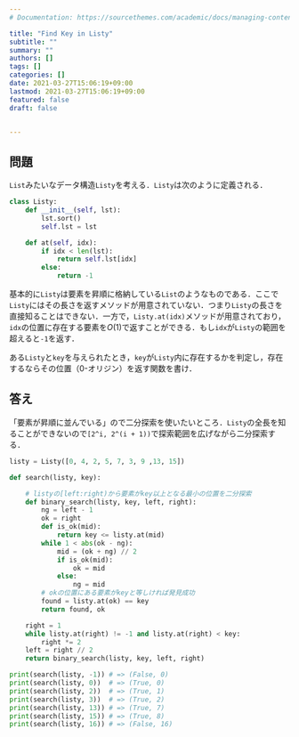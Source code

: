 ```yaml
---
# Documentation: https://sourcethemes.com/academic/docs/managing-content/

title: "Find Key in Listy"
subtitle: ""
summary: ""
authors: []
tags: []
categories: []
date: 2021-03-27T15:06:19+09:00
lastmod: 2021-03-27T15:06:19+09:00
featured: false
draft: false


---
```


## 問題

`List`みたいなデータ構造`Listy`を考える．`Listy`は次のように定義される．

```python
class Listy:
    def __init__(self, lst):
        lst.sort()
        self.lst = lst

    def at(self, idx):
        if idx < len(lst):
            return self.lst[idx]
        else:
            return -1
```

基本的に`Listy`は要素を昇順に格納している`List`のようなものである．ここで`Listy`にはその長さを返すメソッドが用意されていない．つまり`Listy`の長さを直接知ることはできない．一方で，`Listy.at(idx)`メソッドが用意されており，`idx`の位置に存在する要素を$O(1)$で返すことができる．もし`idx`が`Listy`の範囲を超えると`-1`を返す．

ある`Listy`と`key`を与えられたとき，`key`が`Listy`内に存在するかを判定し，存在するならその位置（0-オリジン）を返す関数を書け．

## 答え

「要素が昇順に並んでいる」ので二分探索を使いたいところ．`Listy`の全長を知ることができないので`[2^i, 2^(i + 1))`で探索範囲を広げながら二分探索する．

```python
listy = Listy([0, 4, 2, 5, 7, 3, 9 ,13, 15])

def search(listy, key):

    # listyの[left:right)から要素がkey以上となる最小の位置を二分探索
    def binary_search(listy, key, left, right):
        ng = left - 1
        ok = right
        def is_ok(mid):
            return key <= listy.at(mid)
        while 1 < abs(ok - ng):
            mid = (ok + ng) // 2
            if is_ok(mid):
                ok = mid
            else:
                ng = mid
        # okの位置にある要素がkeyと等しければ発見成功
        found = listy.at(ok) == key
        return found, ok

    right = 1
    while listy.at(right) != -1 and listy.at(right) < key:
        right *= 2
    left = right // 2
    return binary_search(listy, key, left, right)

print(search(listy, -1)) # => (False, 0)
print(search(listy, 0))  # => (True, 0)
print(search(listy, 2))  # => (True, 1)
print(search(listy, 3))  # => (True, 2)
print(search(listy, 13)) # => (True, 7)
print(search(listy, 15)) # => (True, 8)
print(search(listy, 16)) # => (False, 16)
```
